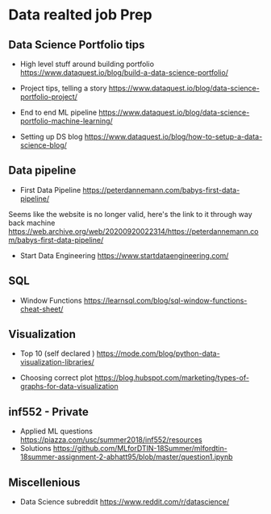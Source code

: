 # Data realted job Prep

## Data Science Portfolio tips 

* High level stuff around building portfolio 
https://www.dataquest.io/blog/build-a-data-science-portfolio/

* Project tips, telling a story 
https://www.dataquest.io/blog/data-science-portfolio-project/

* End to end ML pipeline 
https://www.dataquest.io/blog/data-science-portfolio-machine-learning/

* Setting up DS blog 
https://www.dataquest.io/blog/how-to-setup-a-data-science-blog/

## Data pipeline 

* First Data Pipeline 
https://peterdannemann.com/babys-first-data-pipeline/

Seems like the website is no longer valid, here's  the link to it through way back machine
https://web.archive.org/web/20200920022314/https://peterdannemann.com/babys-first-data-pipeline/

* Start Data Engineering 
https://www.startdataengineering.com/

## SQL

* Window Functions
https://learnsql.com/blog/sql-window-functions-cheat-sheet/

## Visualization 

* Top 10 (self declared )
https://mode.com/blog/python-data-visualization-libraries/

* Choosing correct plot 
https://blog.hubspot.com/marketing/types-of-graphs-for-data-visualization

## inf552 - Private

* Applied ML questions 
https://piazza.com/usc/summer2018/inf552/resources
* Solutions 
https://github.com/MLforDTIN-18Summer/mlfordtin-18summer-assignment-2-abhatt95/blob/master/question1.ipynb

## Miscellenious 

* Data Science subreddit 
https://www.reddit.com/r/datascience/

